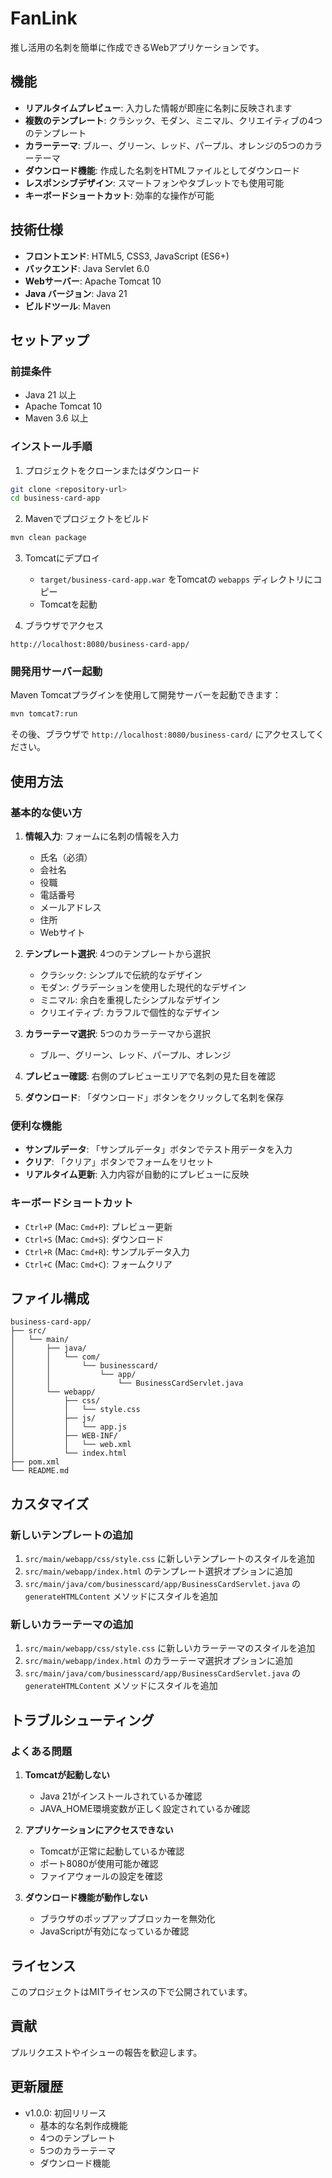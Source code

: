 # FanLink
推し活用の名刺を簡単に作成できるWebアプリケーションです。

## 機能

- **リアルタイムプレビュー**: 入力した情報が即座に名刺に反映されます
- **複数のテンプレート**: クラシック、モダン、ミニマル、クリエイティブの4つのテンプレート
- **カラーテーマ**: ブルー、グリーン、レッド、パープル、オレンジの5つのカラーテーマ
- **ダウンロード機能**: 作成した名刺をHTMLファイルとしてダウンロード
- **レスポンシブデザイン**: スマートフォンやタブレットでも使用可能
- **キーボードショートカット**: 効率的な操作が可能

## 技術仕様

- **フロントエンド**: HTML5, CSS3, JavaScript (ES6+)
- **バックエンド**: Java Servlet 6.0
- **Webサーバー**: Apache Tomcat 10
- **Java バージョン**: Java 21
- **ビルドツール**: Maven

## セットアップ

### 前提条件

- Java 21 以上
- Apache Tomcat 10
- Maven 3.6 以上

### インストール手順

1. プロジェクトをクローンまたはダウンロード
```bash
git clone <repository-url>
cd business-card-app
```

2. Mavenでプロジェクトをビルド
```bash
mvn clean package
```

3. Tomcatにデプロイ
   - `target/business-card-app.war` をTomcatの `webapps` ディレクトリにコピー
   - Tomcatを起動

4. ブラウザでアクセス
```
http://localhost:8080/business-card-app/
```

### 開発用サーバー起動

Maven Tomcatプラグインを使用して開発サーバーを起動できます：

```bash
mvn tomcat7:run
```

その後、ブラウザで `http://localhost:8080/business-card/` にアクセスしてください。

## 使用方法

### 基本的な使い方

1. **情報入力**: フォームに名刺の情報を入力
   - 氏名（必須）
   - 会社名
   - 役職
   - 電話番号
   - メールアドレス
   - 住所
   - Webサイト

2. **テンプレート選択**: 4つのテンプレートから選択
   - クラシック: シンプルで伝統的なデザイン
   - モダン: グラデーションを使用した現代的なデザイン
   - ミニマル: 余白を重視したシンプルなデザイン
   - クリエイティブ: カラフルで個性的なデザイン

3. **カラーテーマ選択**: 5つのカラーテーマから選択
   - ブルー、グリーン、レッド、パープル、オレンジ

4. **プレビュー確認**: 右側のプレビューエリアで名刺の見た目を確認

5. **ダウンロード**: 「ダウンロード」ボタンをクリックして名刺を保存

### 便利な機能

- **サンプルデータ**: 「サンプルデータ」ボタンでテスト用データを入力
- **クリア**: 「クリア」ボタンでフォームをリセット
- **リアルタイム更新**: 入力内容が自動的にプレビューに反映

### キーボードショートカット

- `Ctrl+P` (Mac: `Cmd+P`): プレビュー更新
- `Ctrl+S` (Mac: `Cmd+S`): ダウンロード
- `Ctrl+R` (Mac: `Cmd+R`): サンプルデータ入力
- `Ctrl+C` (Mac: `Cmd+C`): フォームクリア

## ファイル構成

```
business-card-app/
├── src/
│   └── main/
│       ├── java/
│       │   └── com/
│       │       └── businesscard/
│       │           └── app/
│       │               └── BusinessCardServlet.java
│       └── webapp/
│           ├── css/
│           │   └── style.css
│           ├── js/
│           │   └── app.js
│           ├── WEB-INF/
│           │   └── web.xml
│           └── index.html
├── pom.xml
└── README.md
```

## カスタマイズ

### 新しいテンプレートの追加

1. `src/main/webapp/css/style.css` に新しいテンプレートのスタイルを追加
2. `src/main/webapp/index.html` のテンプレート選択オプションに追加
3. `src/main/java/com/businesscard/app/BusinessCardServlet.java` の `generateHTMLContent` メソッドにスタイルを追加

### 新しいカラーテーマの追加

1. `src/main/webapp/css/style.css` に新しいカラーテーマのスタイルを追加
2. `src/main/webapp/index.html` のカラーテーマ選択オプションに追加
3. `src/main/java/com/businesscard/app/BusinessCardServlet.java` の `generateHTMLContent` メソッドにスタイルを追加

## トラブルシューティング

### よくある問題

1. **Tomcatが起動しない**
   - Java 21がインストールされているか確認
   - JAVA_HOME環境変数が正しく設定されているか確認

2. **アプリケーションにアクセスできない**
   - Tomcatが正常に起動しているか確認
   - ポート8080が使用可能か確認
   - ファイアウォールの設定を確認

3. **ダウンロード機能が動作しない**
   - ブラウザのポップアップブロッカーを無効化
   - JavaScriptが有効になっているか確認

## ライセンス

このプロジェクトはMITライセンスの下で公開されています。

## 貢献

プルリクエストやイシューの報告を歓迎します。

## 更新履歴

- v1.0.0: 初回リリース
  - 基本的な名刺作成機能
  - 4つのテンプレート
  - 5つのカラーテーマ
  - ダウンロード機能 
